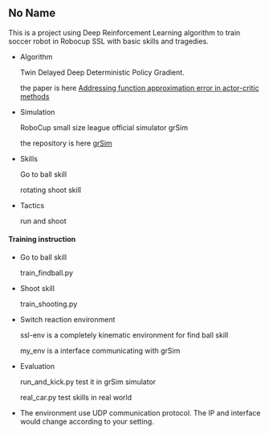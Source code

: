 ## No Name

This is a project using Deep Reinforcement Learning algorithm to train soccer robot in Robocup SSL with basic skills and tragedies.

- Algorithm

  Twin Delayed Deep Deterministic Policy Gradient.

  the paper is here [Addressing function approximation error in actor-critic methods](http://proceedings.mlr.press/v80/fujimoto18a.html)

- Simulation

  RoboCup small size league official simulator grSim

  the repository is here [grSim](https://github.com/RoboCup-SSL/grSim)

- Skills

  Go to ball skill

  rotating shoot skill

- Tactics

  run and shoot

#### Training instruction

- Go to ball skill

  train_findball.py

- Shoot skill

  train_shooting.py

- Switch reaction environment

  ssl-env is a completely kinematic environment for find ball skill

  my_env is a interface communicating with grSim

- Evaluation

  run_and_kick.py test it in grSim simulator

  real_car.py test skills in real world

- The environment use UDP communication protocol. The IP and interface would change according to your setting.



